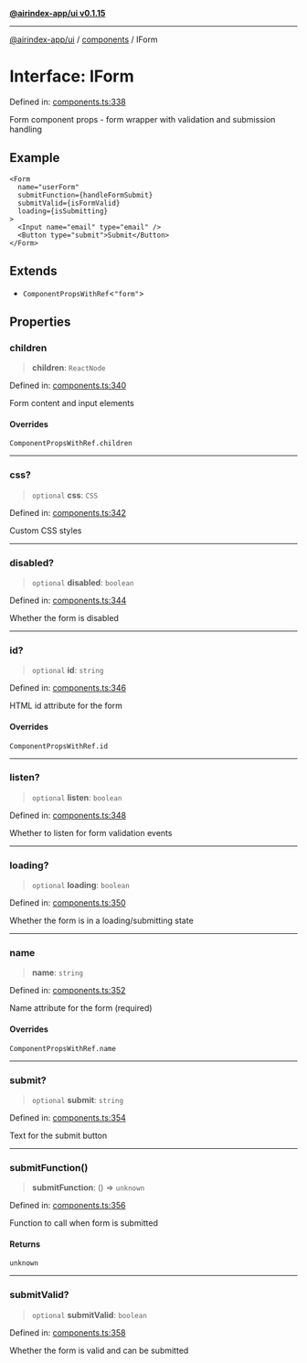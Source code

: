 [**@airindex-app/ui v0.1.15**](../../README.md)

***

[@airindex-app/ui](../../README.md) / [components](../README.md) / IForm

# Interface: IForm

Defined in: [components.ts:338](https://github.com/airindex-app/ui/blob/c7ea135614befbd5605b13569e79882284e03edb/src/types/components.ts#L338)

Form component props - form wrapper with validation and submission handling

## Example

```tsx
<Form
  name="userForm"
  submitFunction={handleFormSubmit}
  submitValid={isFormValid}
  loading={isSubmitting}
>
  <Input name="email" type="email" />
  <Button type="submit">Submit</Button>
</Form>
```

## Extends

- `ComponentPropsWithRef`\<`"form"`\>

## Properties

### children

> **children**: `ReactNode`

Defined in: [components.ts:340](https://github.com/airindex-app/ui/blob/c7ea135614befbd5605b13569e79882284e03edb/src/types/components.ts#L340)

Form content and input elements

#### Overrides

`ComponentPropsWithRef.children`

***

### css?

> `optional` **css**: `CSS`

Defined in: [components.ts:342](https://github.com/airindex-app/ui/blob/c7ea135614befbd5605b13569e79882284e03edb/src/types/components.ts#L342)

Custom CSS styles

***

### disabled?

> `optional` **disabled**: `boolean`

Defined in: [components.ts:344](https://github.com/airindex-app/ui/blob/c7ea135614befbd5605b13569e79882284e03edb/src/types/components.ts#L344)

Whether the form is disabled

***

### id?

> `optional` **id**: `string`

Defined in: [components.ts:346](https://github.com/airindex-app/ui/blob/c7ea135614befbd5605b13569e79882284e03edb/src/types/components.ts#L346)

HTML id attribute for the form

#### Overrides

`ComponentPropsWithRef.id`

***

### listen?

> `optional` **listen**: `boolean`

Defined in: [components.ts:348](https://github.com/airindex-app/ui/blob/c7ea135614befbd5605b13569e79882284e03edb/src/types/components.ts#L348)

Whether to listen for form validation events

***

### loading?

> `optional` **loading**: `boolean`

Defined in: [components.ts:350](https://github.com/airindex-app/ui/blob/c7ea135614befbd5605b13569e79882284e03edb/src/types/components.ts#L350)

Whether the form is in a loading/submitting state

***

### name

> **name**: `string`

Defined in: [components.ts:352](https://github.com/airindex-app/ui/blob/c7ea135614befbd5605b13569e79882284e03edb/src/types/components.ts#L352)

Name attribute for the form (required)

#### Overrides

`ComponentPropsWithRef.name`

***

### submit?

> `optional` **submit**: `string`

Defined in: [components.ts:354](https://github.com/airindex-app/ui/blob/c7ea135614befbd5605b13569e79882284e03edb/src/types/components.ts#L354)

Text for the submit button

***

### submitFunction()

> **submitFunction**: () => `unknown`

Defined in: [components.ts:356](https://github.com/airindex-app/ui/blob/c7ea135614befbd5605b13569e79882284e03edb/src/types/components.ts#L356)

Function to call when form is submitted

#### Returns

`unknown`

***

### submitValid?

> `optional` **submitValid**: `boolean`

Defined in: [components.ts:358](https://github.com/airindex-app/ui/blob/c7ea135614befbd5605b13569e79882284e03edb/src/types/components.ts#L358)

Whether the form is valid and can be submitted

